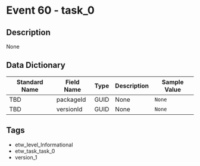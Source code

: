 # Event 60 - task_0

## Description
None

## Data Dictionary
|Standard Name|Field Name|Type|Description|Sample Value|
|---|---|---|---|---|
|TBD|packageId|GUID|None|`None`|
|TBD|versionId|GUID|None|`None`|

## Tags
* etw_level_Informational
* etw_task_task_0
* version_1